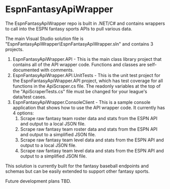 # EspnFantasyApiWrapper
The EspnFantasyApiWrapper repo is built in .NET/C# and contains wrappers to call into the ESPN fantasy sports APIs to pull various data.

The main Visual Studio solution file is "EspnFantasyApiWrapper\EspnFantasyApiWrapper.sln" and contains 3 projects.

1. EspnFantasyApiWrapper.API - This is the main class library project that contains all of the API wrapper code.  Functions and classes are self-documented with comments.
2. EspnFantasyApiWrapper.API.UnitTests - This is the unit test project for the EspnFantasyApiWrapper.API project, which has test coverage for all functions in the ApiScraper.cs file.  The readonly variables at the top of the "ApiScraperTests.cs" file must be changed for your league's data/test cases.
3. EspnFantasyApiWrapper.ConsoleClient - This is a sample console application that shows how to use the API wrapper code.  It currently has 4 options:
	1. Scrape raw fantasy team roster data and stats from the ESPN API and output to a local JSON file.
	2. Scrape raw fantasy team roster data and stats from the ESPN API and output to a simplified JSON file.
	3. Scrape raw fantasy team level data and stats from the ESPN API and output to a local JSON file.
	4. Scrape raw fantasy team level data and stats from the ESPN API and output to a simplified JSON file.

This solution is currently built for the fantasy baseball endpoints and schemas but can be easily extended to support other fantasy sports.

Future development plans TBD.